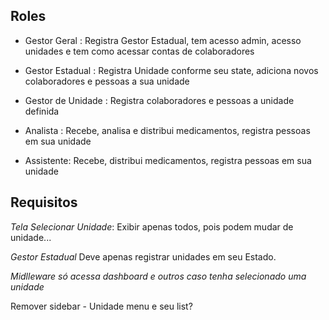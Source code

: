 

## Roles
 - Gestor Geral : Registra Gestor Estadual, tem acesso admin, acesso unidades e tem como acessar contas de colaboradores

 - Gestor Estadual : Registra Unidade conforme seu state, adiciona novos colaboradores e pessoas a sua unidade

 - Gestor de Unidade : Registra colaboradores e pessoas a unidade definida

 - Analista : Recebe, analisa e distribui medicamentos, registra pessoas em sua unidade

 - Assistente: Recebe, distribui medicamentos, registra pessoas em sua unidade



## Requisitos

*Tela Selecionar Unidade*:
Exibir apenas todos, pois podem mudar de unidade...

*Gestor Estadual*
Deve apenas registrar unidades em seu Estado.


*Midlleware só acessa dashboard e outros caso tenha selecionado uma unidade*


Remover sidebar - Unidade menu e seu list?